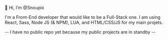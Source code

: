 👋 Hi, I’m @Snoupix

I'm a Front-End developer that would like to be a Full-Stack one. I am using React, Sass, Node JS (& NPM), LUA, and HTML/CSS/JS for my main projets.

-- I have no public repo yet because my public projects are in standby --
